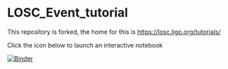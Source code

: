 # LOSC_Event_tutorial
This repository is forked, the home for this is https://losc.ligo.org/tutorials/

Click the icon below to launch an interactive notebook

[![Binder](https://mybinder.org/badge_logo.svg)](https://mybinder.org/v2/gh/GrEAT-Network/LOSC_Event_tutorial/master)
